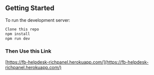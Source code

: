 ## Getting Started

To run the development server:

```bash
Clone this repo
npm install
npm run dev

```
### Then Use this Link
[https://fb-helpdesk-richpanel.herokuapp.com/](https://fb-helpdesk-richpanel.herokuapp.com/)
